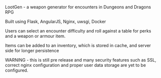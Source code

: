 LootGen - a weapon generator for encounters in Dungeons and Dragons RPG

Built using Flask, AngularJS, Nginx, uwsgi, Docker

Users can select an encounter difficulty and roll against a table for perks and a weapon or armour item.

Items can be added to an inventory, which is stored in cache, and server side for longer persistence

WARNING - this is still pre release and many security features such as SSL, correct nginx configuration and proper user data storage are yet to be configured.


